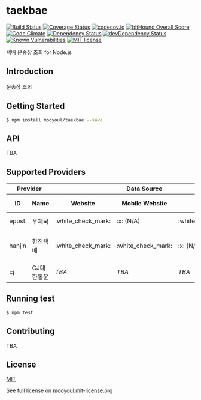 # taekbae
[![Build Status](https://travis-ci.org/mooyoul/taekbae.svg?branch=master)](https://travis-ci.org/mooyoul/taekbae)
[![Coverage Status](https://coveralls.io/repos/github/mooyoul/taekbae/badge.svg?branch=master)](https://coveralls.io/github/mooyoul/taekbae?branch=master)
[![codecov.io](https://codecov.io/github/mooyoul/taekbae/coverage.svg?branch=master)](https://codecov.io/github/mooyoul/taekbae?branch=master)
[![bitHound Overall Score](https://www.bithound.io/github/mooyoul/taekbae/badges/score.svg)](https://www.bithound.io/github/mooyoul/taekbae)
[![Code Climate](https://codeclimate.com/github/mooyoul/taekbae/badges/gpa.svg)](https://codeclimate.com/github/mooyoul/taekbae)
[![Dependency Status](https://david-dm.org/mooyoul/taekbae.svg)](https://david-dm.org/mooyoul/taekbae)
[![devDependency Status](https://david-dm.org/mooyoul/taekbae/dev-status.svg)](https://david-dm.org/mooyoul/taekbae#info=devDependencies)
[![Known Vulnerabilities](https://snyk.io/test/github/mooyoul/taekbae/badge.svg)](https://snyk.io/test/github/mooyoul/taekbae)
[![MIT license](http://img.shields.io/badge/license-MIT-blue.svg)](http://mooyoul.mit-license.org/)

택배 운송장 조회 for Node.js


## Introduction
운송장 조회


## Getting Started
```bash
$ npm install mooyoul/taekbae --save
```

## API
TBA

## Supported Providers
<table>
<thead>
  <tr>
    <th colspan="2">Provider</th>
    <th colspan="3">Data Source</th>
    <th colspan="2">Misc.</th>
  </tr>
  <tr>
    <th>ID</th>
    <th>Name</th>
    <th>Website</th>
    <th>Mobile Website</th>
    <th>API</th>
    <th>Fallback Support</th>
    <th>Remarks</th>
  </tr>
</thead>
<tbody>
  <tr>
    <td>epost</td>
    <td>우체국</td>
    <td>:white_check_mark:</td>
    <td>:x: (N/A)</td>
    <td>:white_check_mark:</td>
    <td><i>WIP</i></td>
    <td><i>Local Only</i></td>
  </tr>
  <tr>
    <td>hanjin</td>
    <td>한진택배</td>
    <td>:white_check_mark:</td>
    <td>:white_check_mark:</td>
    <td>:x: (N/A)</td>
    <td><i>WIP</i></td>
    <td><i>Local Only</i><br><i>(including eHanex)</i></td>
  </tr>
  <tr>
    <td>cj</td>
    <td>CJ대한통운</td>
    <td><i>TBA</i></td>
    <td><i>TBA</i></td>
    <td><i>TBA</i></td>
    <td><i>TBA</i></td>
    <td><i>TBA</i></td>
  </tr>
</tbody>
</table>


## Running test
```bash
$ npm test
```

## Contributing
TBA

## License
[MIT](LICENSE)

See full license on [mooyoul.mit-license.org](http://mooyoul.mit-license.org/)
